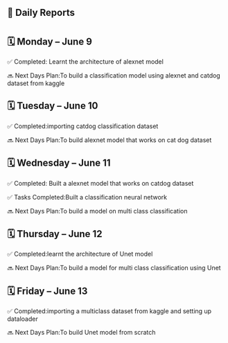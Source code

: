## 📝 Daily Reports
# <Budati Akhil> 

## 🗓 Monday – June 9

 
✅ Completed: Learnt the architecture of alexnet model

🔜 Next Days Plan:To build a classification model using alexnet and catdog dataset from kaggle



## 🗓 Tuesday – June 10


✅ Completed:importing catdog classification dataset

🔜 Next Days Plan:To build alexnet model that works on cat dog dataset



## 🗓 Wednesday – June 11


✅ Completed: Built a alexnet model that works on catdog dataset

✅ Tasks Completed:Built a classification neural network

🔜 Next Days Plan:To build a model on multi class classification

## 🗓 Thursday – June 12


✅ Completed:learnt the architecture of Unet model

🔜 Next Days Plan:To build a model for multi class classification using Unet



## 🗓 Friday – June 13


✅ Completed:importing a multiclass dataset from kaggle and setting up dataloader

🔜 Next Days Plan:To build Unet model from scratch
